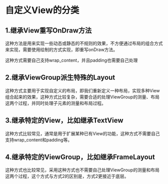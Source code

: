 # 自定义View的分类      

## 1.继承View重写OnDraw方法     

这种方法是用来实现一些动态或静态的不规则的效果，不方便通过布局的组合方式来实现，需要使用绘制的方式实现，即重写onDraw方法。     

这种方式需要自己支持wrap_content，并且padding也需要自己处理    


## 2.继承ViewGroup派生特殊的Layout     

这种方式主要用于实现自定义的布局，即我们重新定义一种布局，实现多种View组合起来的效果，这种方式比较复杂，需要合适的处理ViewGroup的测量、布局这两个过程，并同时处理子元素的测量和布局过程。       


## 3.继承特定的View，比如继承TextView     

这种方式比较常见，通常是用于扩展某种已有View的功能，这种方式不需要自己支持wrap_content和padding等。    


## 4.继承特定的ViewGroup，比如继承FrameLayout     

这种方式也比较常见，采用这种方式也不需要自己处理ViewGroup的测量和布局这两个过程，这个方式与方式2的区别是，方式2更接近于底层。      

